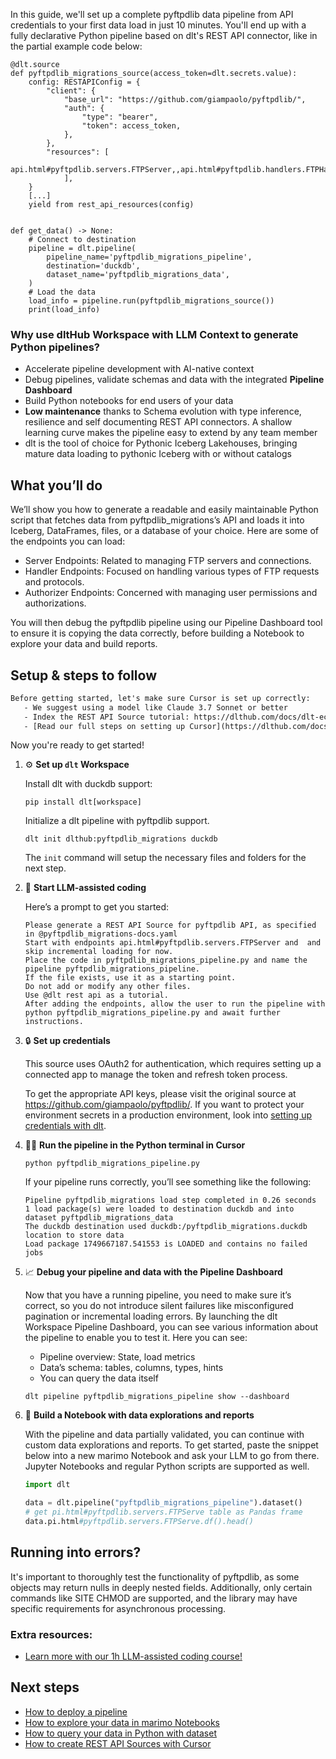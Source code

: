 In this guide, we'll set up a complete pyftpdlib data pipeline from API credentials to your first data load in just 10 minutes. You'll end up with a fully declarative Python pipeline based on dlt's REST API connector, like in the partial example code below:

```python-outcome
@dlt.source
def pyftpdlib_migrations_source(access_token=dlt.secrets.value):
    config: RESTAPIConfig = {
        "client": {
            "base_url": "https://github.com/giampaolo/pyftpdlib/",
            "auth": {
                "type": "bearer",
                "token": access_token,
            },
        },
        "resources": [
            api.html#pyftpdlib.servers.FTPServer,,api.html#pyftpdlib.handlers.FTPHandler,,api.html#pyftpdlib.authorizers.DummyAuthorizer
            ],
    }
    [...]
    yield from rest_api_resources(config)


def get_data() -> None:
    # Connect to destination
    pipeline = dlt.pipeline(
        pipeline_name='pyftpdlib_migrations_pipeline',
        destination='duckdb',
        dataset_name='pyftpdlib_migrations_data', 
    )
    # Load the data
    load_info = pipeline.run(pyftpdlib_migrations_source())
    print(load_info) 
```

### Why use dltHub Workspace with LLM Context to generate Python pipelines?

- Accelerate pipeline development with AI-native context
- Debug pipelines, validate schemas and data with the integrated **Pipeline Dashboard**
- Build Python notebooks for end users of your data
- **Low maintenance** thanks to Schema evolution with type inference, resilience and self documenting REST API connectors. A shallow learning curve makes the pipeline easy to extend by any team member
- dlt is the tool of choice for Pythonic Iceberg Lakehouses, bringing mature data loading to pythonic Iceberg with or without catalogs

## What you’ll do

We’ll show you how to generate a readable and easily maintainable Python script that fetches data from pyftpdlib_migrations’s API and loads it into Iceberg, DataFrames, files, or a database of your choice. Here are some of the endpoints you can load:

- Server Endpoints: Related to managing FTP servers and connections.
- Handler Endpoints: Focused on handling various types of FTP requests and protocols.
- Authorizer Endpoints: Concerned with managing user permissions and authorizations.

You will then debug the pyftpdlib pipeline using our Pipeline Dashboard tool to ensure it is copying the data correctly, before building a Notebook to explore your data and build reports.

## Setup & steps to follow

```default
Before getting started, let's make sure Cursor is set up correctly:
   - We suggest using a model like Claude 3.7 Sonnet or better
   - Index the REST API Source tutorial: https://dlthub.com/docs/dlt-ecosystem/verified-sources/rest_api/ and add it to context as **@dlt rest api**
   - [Read our full steps on setting up Cursor](https://dlthub.com/docs/dlt-ecosystem/llm-tooling/cursor-restapi#23-configuring-cursor-with-documentation)
```

Now you're ready to get started!

1. ⚙️ **Set up `dlt` Workspace**
    
    Install dlt with duckdb support:
    ```shell
    pip install dlt[workspace]
    ```

    Initialize a dlt pipeline with pyftpdlib support.
    ```shell
    dlt init dlthub:pyftpdlib_migrations duckdb
    ```

    The `init` command will setup the necessary files and folders for the next step.
    
2. 🤠 **Start LLM-assisted coding**
    
    Here’s a prompt to get you started:
    
    ```prompt
    Please generate a REST API Source for pyftpdlib API, as specified in @pyftpdlib_migrations-docs.yaml 
    Start with endpoints api.html#pyftpdlib.servers.FTPServer and  and skip incremental loading for now. 
    Place the code in pyftpdlib_migrations_pipeline.py and name the pipeline pyftpdlib_migrations_pipeline. 
    If the file exists, use it as a starting point. 
    Do not add or modify any other files. 
    Use @dlt rest api as a tutorial. 
    After adding the endpoints, allow the user to run the pipeline with python pyftpdlib_migrations_pipeline.py and await further instructions.
    ```

    
3. 🔒 **Set up credentials** 
    
    This source uses OAuth2 for authentication, which requires setting up a connected app to manage the token and refresh token process.
    
    To get the appropriate API keys, please visit the original source at https://github.com/giampaolo/pyftpdlib/.
    If you want to protect your environment secrets in a production environment, look into [setting up credentials with dlt](https://dlthub.com/docs/walkthroughs/add_credentials).
    
4. 🏃‍♀️ **Run the pipeline in the Python terminal in Cursor**
    
    ```shell
    python pyftpdlib_migrations_pipeline.py
    ```
    
    If your pipeline runs correctly, you’ll see something like the following:
    
    ```shell
    Pipeline pyftpdlib_migrations load step completed in 0.26 seconds
    1 load package(s) were loaded to destination duckdb and into dataset pyftpdlib_migrations_data
    The duckdb destination used duckdb:/pyftpdlib_migrations.duckdb location to store data
    Load package 1749667187.541553 is LOADED and contains no failed jobs
    ```
    
5. 📈 **Debug your pipeline and data with the Pipeline Dashboard**

    Now that you have a running pipeline, you need to make sure it’s correct, so you do not introduce silent failures like misconfigured pagination or incremental loading errors. By launching the dlt Workspace Pipeline Dashboard, you can see various information about the pipeline to enable you to test it. Here you can see:
    - Pipeline overview: State, load metrics
    - Data’s schema: tables, columns, types, hints
    - You can query the data itself
    
    ```shell
    dlt pipeline pyftpdlib_migrations_pipeline show --dashboard
    ```
    
6. 🐍 **Build a Notebook with data explorations and reports**

    With the pipeline and data partially validated, you can continue with custom data explorations and reports. To get started, paste the snippet below into a new marimo Notebook and ask your LLM to go from there. Jupyter Notebooks and regular Python scripts are supported as well.

    
    ```python
    import dlt

   data = dlt.pipeline("pyftpdlib_migrations_pipeline").dataset()
   # get pi.html#pyftpdlib.servers.FTPServe table as Pandas frame
   data.pi.html#pyftpdlib.servers.FTPServe.df().head()
    ```

## Running into errors?

It's important to thoroughly test the functionality of pyftpdlib, as some objects may return nulls in deeply nested fields. Additionally, only certain commands like SITE CHMOD are supported, and the library may have specific requirements for asynchronous processing.

### Extra resources:

- [Learn more with our 1h LLM-assisted coding course!](https://www.youtube.com/watch?v=GGid70rnJuM)

## Next steps

- [How to deploy a pipeline](https://dlthub.com/docs/walkthroughs/deploy-a-pipeline)
- [How to explore your data in marimo Notebooks](https://dlthub.com/docs/general-usage/dataset-access/marimo)
- [How to query your data in Python with dataset](https://dlthub.com/docs/general-usage/dataset-access/dataset)
- [How to create REST API Sources with Cursor](https://dlthub.com/docs/dlt-ecosystem/llm-tooling/cursor-restapi)